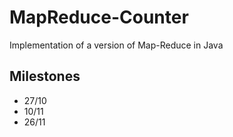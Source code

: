 # MapReduce-Counter
Implementation of a version of Map-Reduce in Java

## Milestones
- 27/10
- 10/11
- 26/11
